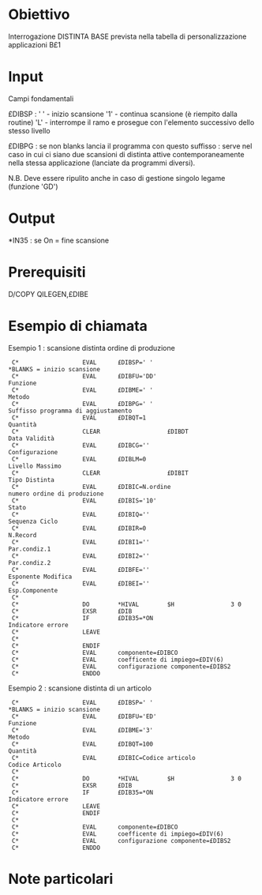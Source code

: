 # Obiettivo
Interrogazione DISTINTA BASE prevista nella tabella di personalizzazione applicazioni B£1

# Input

Campi fondamentali

£DIBSP   :  ' ' - inizio scansione
          '1' - continua scansione (è riempito dalla routine)
          'L' - interrompe il ramo e prosegue con l'elemento
                successivo dello stesso livello

£DIBPG   :  se non blanks lancia il programma con questo
          suffisso :  serve nel caso in cui ci siano due
          scansioni di distinta attive contemporaneamente
          nella stessa applicazione (lanciate da programmi
          diversi).

N.B. Deve essere ripulito anche in caso di gestione singolo
     legame (funzione 'GD')



# Output

  *IN35  :  se On = fine scansione

# Prerequisiti

D/COPY QILEGEN,£DIBE


# Esempio di chiamata
Esempio 1 :  scansione distinta ordine di produzione

     C*                  EVAL      £DIBSP=' '                               *BLANKS = inizio scansione
     C*                  EVAL      £DIBFU='DD'                              Funzione
     C*                  EVAL      £DIBME=' '                               Metodo
     C*                  EVAL      £DIBPG=' '                               Suffisso programma di aggiustamento
     C*                  EVAL      £DIBQT=1                                 Quantità
     C*                  CLEAR                   £DIBDT                     Data Validità
     C*                  EVAL      £DIBCG=''                                Configurazione
     C*                  EVAL      £DIBLM=0                                 Livello Massimo
     C*                  CLEAR                   £DIBIT                     Tipo Distinta
     C*                  EVAL      £DIBIC=N.ordine                          numero ordine di produzione
     C*                  EVAL      £DIBIS='10'                              Stato
     C*                  EVAL      £DIBIQ=''                                Sequenza Ciclo
     C*                  EVAL      £DIBIR=0                                 N.Record
     C*                  EVAL      £DIBI1=''                                Par.condiz.1
     C*                  EVAL      £DIBI2=''                                Par.condiz.2
     C*                  EVAL      £DIBFE=''                                Esponente Modifica
     C*                  EVAL      £DIBEI=''                                Esp.Componente
     C*
     C*                  DO        *HIVAL        $H                3 0
     C*                  EXSR      £DIB
     C*                  IF        £DIB35=*ON                               Indicatore errore
     C*                  LEAVE
     C*
     C*                  ENDIF
     C*                  EVAL      componente=£DIBCO
     C*                  EVAL      coefficente di impiego=£DIV(6)
     C*                  EVAL      configurazione componente=£DIBS2
     C*                  ENDDO

Esempio 2 :  scansione distinta di un articolo

     C*                  EVAL      £DIBSP=' '                               *BLANKS = inizio scansione
     C*                  EVAL      £DIBFU='ED'                              Funzione
     C*                  EVAL      £DIBME='3'                               Metodo
     C*                  EVAL      £DIBQT=100                               Quantità
     C*                  EVAL      £DIBIC=Codice articolo                   Codice Articolo
     C*
     C*                  DO        *HIVAL        $H                3 0
     C*                  EXSR      £DIB
     C*                  IF        £DIB35=*ON                               Indicatore errore
     C*                  LEAVE
     C*                  ENDIF
     C*
     C*                  EVAL      componente=£DIBCO
     C*                  EVAL      coefficente di impiego=£DIV(6)
     C*                  EVAL      configurazione componente=£DIBS2
     C*                  ENDDO

# Note particolari

